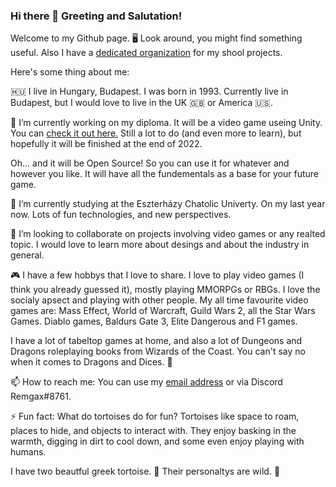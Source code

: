### Hi there 👋 Greeting and Salutation! 

Welcome to my Github page. 🖥️ Look around, you might find something useful. Also I have a [dedicated organization](https://github.com/EKKE-IK-M5APWK) for my shool projects.

Here's some thing about me: 

🇭🇺 I live in Hungary, Budapest. I was born in 1993. Currently live in Budapest, but I would love to live in the UK 🇬🇧 or America 🇺🇸.

🔭 I’m currently working on my diploma. It will be a video game useing Unity. You can [check it out here.](https://github.com/EKKE-IK-M5APWK/World-of-Eronia)
Still a lot to do (and even more to learn), but hopefully it will be finished at the end of 2022. 

Oh... and it will be Open Source! So you can use it for whatever and however you like. It will have all the fundementals as a base for your future game.

🌱 I’m currently studying at the Eszterházy Chatolic Univerty. On my last year now. Lots of fun technologies, and new perspectives.

👯 I’m looking to collaborate on projects involving video games or any realted topic. I would love to learn more about desings and about the industry in general. 

🎮 I have a few hobbys that I love to share. I love to play video games (I think you already guessed it), mostly playing MMORPGs or RBGs. I love the socialy apsect and playing with other people. My all time favourite video games are: Mass Effect, World of Warcraft, Guild Wars 2, all the Star Wars Games. Diablo games, Baldurs Gate 3, Elite Dangerous and F1 games.

I have a lot of tabeltop games at home, and also a lot of Dungeons and Dragons roleplaying books from Wizards of the Coast. You can't say no when it comes to Dragons and Dices. 🎲

📫 How to reach me: You can use my [email address](mail:kormany.1993@gmail.com) or via Discord Remgax#8761.

⚡ Fun fact: What do tortoises do for fun?
Tortoises like space to roam, places to hide, and objects to interact with. They enjoy basking in the warmth, digging in dirt to cool down, and some even enjoy playing with humans. 

I have two beautful greek tortoise. 🐢 Their personaltys are wild. 🤣 

<!--
**Remgax/Remgax** is a ✨ _special_ ✨ repository because its `README.md` (this file) appears on your GitHub profile.

Here are some ideas to get you started:

- 🔭 I’m currently working on ...
- 🌱 I’m currently learning ...
- 👯 I’m looking to collaborate on ...
- 🤔 I’m looking for help with ...
- 💬 Ask me about ...
- 📫 How to reach me: ...
- 😄 Pronouns: ...
- ⚡ Fun fact: ...
-->


